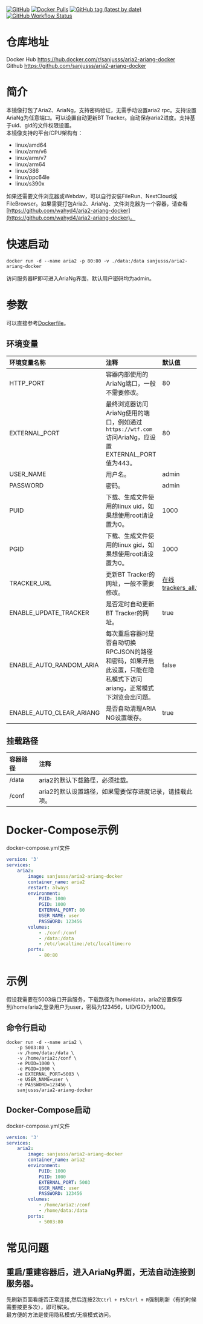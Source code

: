 [![GitHub](https://img.shields.io/github/license/sanjusss/aria2-ariang-docker)](https://github.com/sanjusss/aria2-ariang-docker/blob/master/LICENSE)
[![Docker Pulls](https://img.shields.io/docker/pulls/sanjusss/aria2-ariang-docker)](https://hub.docker.com/r/sanjusss/aria2-ariang-docker)
[![GitHub tag (latest by date)](https://img.shields.io/github/v/tag/sanjusss/aria2-ariang-docker)](https://github.com/sanjusss/aria2-ariang-docker/tags)
[![GitHub Workflow Status](https://img.shields.io/github/workflow/status/sanjusss/aria2-ariang-docker/Docker%20Image%20CI)](https://github.com/sanjusss/aria2-ariang-docker/actions)

# 仓库地址
Docker Hub https://hub.docker.com/r/sanjusss/aria2-ariang-docker  
Github https://github.com/sanjusss/aria2-ariang-docker  

# 简介
本镜像打包了Aria2、AriaNg，支持密码验证，无需手动设置aria2 rpc。支持设置AriaNg为任意端口。可以设置自动更新BT Tracker。自动保存aria2进度。支持基于uid、gid的文件权限设置。  
本镜像支持的平台/CPU架构有：
   - linux/amd64
   - linux/arm/v6
   - linux/arm/v7
   - linux/arm64
   - linux/386
   - linux/ppc64le
   - linux/s390x

如果还需要文件浏览器或Webdav，可以自行安装FileRun、NextCloud或FileBrowser。如果需要打包Aria2、AriaNg、文件浏览器为一个容器，请查看[https://github.com/wahyd4/aria2-ariang-docker](https://github.com/wahyd4/aria2-ariang-docker)。 

# 快速启动
```shell
docker run -d --name aria2 -p 80:80 -v ./data:/data sanjusss/aria2-ariang-docker
```
访问服务器IP即可进入AriaNg界面，默认用户密码均为admin。

# 参数
可以直接参考[Dockerfile](https://github.com/sanjusss/aria2-ariang-docker/blob/master/Dockerfile)。

## 环境变量
| 环境变量名称 | 注释 | 默认值 |
| :---- | :----- | :--- |
| HTTP_PORT | 容器内部使用的AriaNg端口，一般不需要修改。 | 80 |
| EXTERNAL_PORT | 最终浏览器访问AriaNg使用的端口，例如通过`https://wtf.com`访问AriaNg，应设置EXTERNAL_PORT值为443。 | 80 |
| USER_NAME | 用户名。 | admin |
| PASSWORD | 密码。 | admin |
| PUID | 下载、生成文件使用的linux uid，如果想使用root请设置为0。 | 1000 |
| PGID | 下载、生成文件使用的linux gid，如果想使用root请设置为0。 | 1000 |
| TRACKER_URL | 更新BT Tracker的网址，一般不需要修改。 | [在线trackers_all.txt](https://raw.githubusercontent.com/ngosang/trackerslist/master/trackers_all.txt) |
| ENABLE_UPDATE_TRACKER | 是否定时自动更新BT Tracker的网址。 | true |
| ENABLE_AUTO_RANDOM_ARIA | 每次重启容器时是否自动切换RPCJSON的路径和密码，如果开启此设置，只能在隐私模式下访问ariang，正常模式下浏览会出问题。 | false |
| ENABLE_AUTO_CLEAR_ARIANG | 是否自动清理ARIA NG设置缓存。 | true |

## 挂载路径
| 容器路径 | 注释 |
| :---- | :----- |
| /data | aria2的默认下载路径，必须挂载。 |
| /conf | aria2的默认设置路径，如果需要保存进度记录，请挂载此项。 |

# Docker-Compose示例
docker-compose.yml文件
```yml
version: '3'
services:
    aria2:
        image: sanjusss/aria2-ariang-docker
        container_name: aria2
        restart: always
        environment:
            PUID: 1000
            PGID: 1000
            EXTERNAL_PORT: 80
            USER_NAME: user
            PASSWORD: 123456
        volumes:
            - ./conf:/conf
            - /data:/data
            - /etc/localtime:/etc/localtime:ro
        ports:
            - 80:80
```

# 示例
假设我需要在5003端口开启服务，下载路径为/home/data，aria2设置保存到/home/aria2,登录用户为user，密码为123456，UID/GID为1000。

## 命令行启动
```shell
docker run -d --name aria2 \
	-p 5003:80 \
    -v /home/data:/data \
    -v /home/aria2:/conf \
    -e PUID=1000 \
    -e PGID=1000 \
    -e EXTERNAL_PORT=5003 \
    -e USER_NAME=user \
    -e PASSWORD=123456 \
    sanjusss/aria2-ariang-docker
```

## Docker-Compose启动
docker-compose.yml文件
```yml
version: '3'
services:
    aria2:
        image: sanjusss/aria2-ariang-docker
        container_name: aria2
        environment:
            PUID: 1000
            PGID: 1000
            EXTERNAL_PORT: 5003
            USER_NAME: user
            PASSWORD: 123456
        volumes:
            - /home/aria2:/conf
            - /home/data:/data
        ports:
            - 5003:80
```

# 常见问题
## 重启/重建容器后，进入AriaNg界面，无法自动连接到服务器。
先刷新页面看能否正常连接,然后连按2次`Ctrl + F5`/`Ctrl + R`强制刷新（有的时候需要按更多次），即可解决。  
最方便的方法是使用隐私模式/无痕模式访问。  
